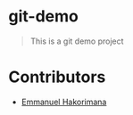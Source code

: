 # git-demo
> This is a git demo project

# Contributors

- [Emmanuel Hakorimana](https://github.com/hakoemmy)
